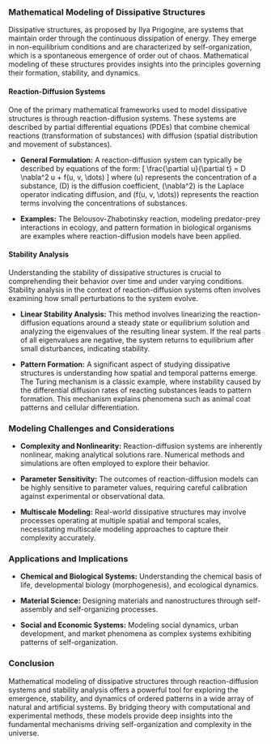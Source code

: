 ### Mathematical Modeling of Dissipative Structures

Dissipative structures, as proposed by Ilya Prigogine, are systems that maintain order through the continuous dissipation of energy. They emerge in non-equilibrium conditions and are characterized by self-organization, which is a spontaneous emergence of order out of chaos. Mathematical modeling of these structures provides insights into the principles governing their formation, stability, and dynamics.

#### Reaction-Diffusion Systems

One of the primary mathematical frameworks used to model dissipative structures is through reaction-diffusion systems. These systems are described by partial differential equations (PDEs) that combine chemical reactions (transformation of substances) with diffusion (spatial distribution and movement of substances).

- **General Formulation:** A reaction-diffusion system can typically be described by equations of the form:
  \[ \frac{\partial u}{\partial t} = D \nabla^2 u + f(u, v, \dots) \]
  where \(u\) represents the concentration of a substance, \(D\) is the diffusion coefficient, \(\nabla^2\) is the Laplace operator indicating diffusion, and \(f(u, v, \dots)\) represents the reaction terms involving the concentrations of substances.

- **Examples:** The Belousov-Zhabotinsky reaction, modeling predator-prey interactions in ecology, and pattern formation in biological organisms are examples where reaction-diffusion models have been applied.

#### Stability Analysis

Understanding the stability of dissipative structures is crucial to comprehending their behavior over time and under varying conditions. Stability analysis in the context of reaction-diffusion systems often involves examining how small perturbations to the system evolve.

- **Linear Stability Analysis:** This method involves linearizing the reaction-diffusion equations around a steady state or equilibrium solution and analyzing the eigenvalues of the resulting linear system. If the real parts of all eigenvalues are negative, the system returns to equilibrium after small disturbances, indicating stability.

- **Pattern Formation:** A significant aspect of studying dissipative structures is understanding how spatial and temporal patterns emerge. The Turing mechanism is a classic example, where instability caused by the differential diffusion rates of reacting substances leads to pattern formation. This mechanism explains phenomena such as animal coat patterns and cellular differentiation.

### Modeling Challenges and Considerations

- **Complexity and Nonlinearity:** Reaction-diffusion systems are inherently nonlinear, making analytical solutions rare. Numerical methods and simulations are often employed to explore their behavior.

- **Parameter Sensitivity:** The outcomes of reaction-diffusion models can be highly sensitive to parameter values, requiring careful calibration against experimental or observational data.

- **Multiscale Modeling:** Real-world dissipative structures may involve processes operating at multiple spatial and temporal scales, necessitating multiscale modeling approaches to capture their complexity accurately.

### Applications and Implications

- **Chemical and Biological Systems:** Understanding the chemical basis of life, developmental biology (morphogenesis), and ecological dynamics.

- **Material Science:** Designing materials and nanostructures through self-assembly and self-organizing processes.

- **Social and Economic Systems:** Modeling social dynamics, urban development, and market phenomena as complex systems exhibiting patterns of self-organization.

### Conclusion

Mathematical modeling of dissipative structures through reaction-diffusion systems and stability analysis offers a powerful tool for exploring the emergence, stability, and dynamics of ordered patterns in a wide array of natural and artificial systems. By bridging theory with computational and experimental methods, these models provide deep insights into the fundamental mechanisms driving self-organization and complexity in the universe.
